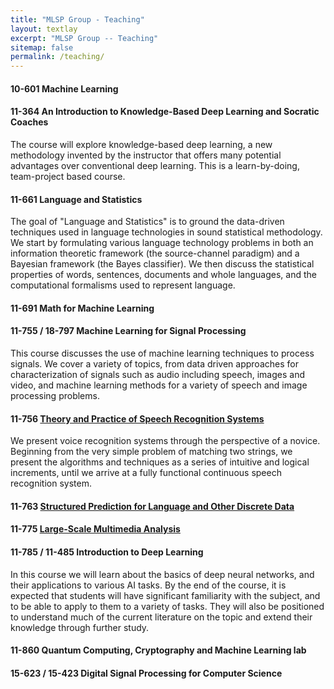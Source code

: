 ```yaml
---
title: "MLSP Group - Teaching"
layout: textlay
excerpt: "MLSP Group -- Teaching"
sitemap: false
permalink: /teaching/
---
```


#### 10-601 Machine Learning

#### 11-364 An Introduction to Knowledge-Based Deep Learning and Socratic Coaches
The course will explore knowledge-based deep learning, a new methodology invented by the instructor that offers many potential advantages over conventional deep learning. This is a learn-by-doing, team-project based course.

#### 11-661 Language and Statistics
The goal of "Language and Statistics" is to ground the data-driven techniques used in language technologies in sound statistical methodology. We start by formulating various language technology problems in both an information theoretic framework (the source-channel paradigm) and a Bayesian framework (the Bayes classifier). We then discuss the statistical properties of words, sentences, documents and whole languages, and the computational formalisms used to represent language. 

#### 11-691 Math for Machine Learning

#### 11-755 / 18-797 Machine Learning for Signal Processing
This course discusses the use of machine learning techniques to process signals. We cover a variety of topics, from data driven approaches for characterization of signals such as audio including speech, images and video, and machine learning methods for a variety of speech and image processing problems. 

#### 11-756 [Theory and Practice of Speech Recognition Systems](http://asr.cs.cmu.edu/spring2013/)
We present voice recognition systems through the perspective of a novice. Beginning from the very simple problem of matching two strings, we present the algorithms and techniques as a series of intuitive and logical increments, until we arrive at a fully functional continuous speech recognition system. 

#### 11-763 [Structured Prediction for Language and Other Discrete Data](https://structuredprediction11763.github.io/structuredprediction.github.io/)

#### 11-775 [Large-Scale Multimedia Analysis](cmu-mlsp.github.io/11-775/)

#### 11-785 / 11-485 Introduction to Deep Learning
In this course we will learn about the basics of deep neural networks, and their applications to various AI tasks. By the end of the course, it is expected that students will have significant familiarity with the subject, and to be able to apply to them to a variety of tasks. They will also be positioned to understand much of the current literature on the topic and extend their knowledge through further study.


#### 11-860 Quantum Computing, Cryptography and Machine Learning lab


#### 15-623 / 15-423 Digital Signal Processing for Computer Science
